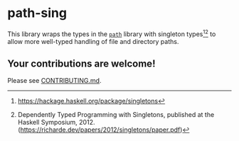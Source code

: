 # path-sing

This library wraps the types in the [`path`](https://hackage.haskell.org/package/path) library with singleton types[^1][^2] to allow more well-typed handling of file and directory paths.

[^1]: https://hackage.haskell.org/package/singletons
[^2]: Dependently Typed Programming with Singletons, published at the Haskell Symposium, 2012. (https://richarde.dev/papers/2012/singletons/paper.pdf)

## Your contributions are welcome!
Please see [CONTRIBUTING.md](https://github.com/ymdryo/path-sing/blob/master/CONTRIBUTING.md).
